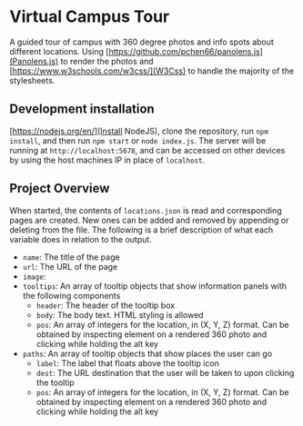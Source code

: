 # Virtual Campus Tour
A guided tour of campus with 360 degree photos and info spots about different locations. Using [https://github.com/pchen66/panolens.js](Panolens.js) to render the photos and [https://www.w3schools.com/w3css/](W3Css) to handle the majority of the stylesheets.
## Development installation
[https://nodejs.org/en/](Install NodeJS), clone the repository, run `npm install`, and then run `npm start` or `node index.js`. The server will be running at `http://localhost:5678`, and can be accessed on other devices by using the host machines IP in place of `localhost`.
## Project Overview
When started, the contents of `locations.json` is read and corresponding pages are created. New ones can be added and removed by appending or deleting from the file. The following is a brief description of what each variable does in relation to the output.
 - `name`: The title of the page
 - `url`: The URL of the page
 - `image`:
 - `tooltips`: An array of tooltip objects that show information panels with the following components
    - `header`: The header of the tooltip box
    - `body`: The body text. HTML styling is allowed
    - `pos`: An array of integers for the location, in (X, Y, Z) format. Can be obtained by inspecting element on a rendered 360 photo and clicking while holding the alt key
 - `paths`: An array of tooltip objects that show places the user can go
    - `label`: The label that floats above the tooltip icon
    - `dest`: The URL destination that the user will be taken to upon clicking the tooltip
    - `pos`: An array of integers for the location, in (X, Y, Z) format. Can be obtained by inspecting element on a rendered 360 photo and clicking while holding the alt key

